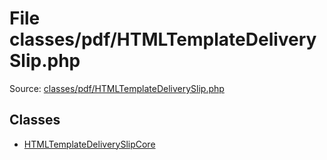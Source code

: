 File classes/pdf/HTMLTemplateDeliverySlip.php
=========

Source: [classes/pdf/HTMLTemplateDeliverySlip.php](https://github.com/PrestaShop/PrestaShop/blob/1.6.1.3/classes/pdf/HTMLTemplateDeliverySlip.php)


Classes
-------

* [HTMLTemplateDeliverySlipCore](class.HTMLTemplateDeliverySlipCore.md)

